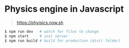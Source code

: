 # Physics engine in Javascript

> https://phyisics.now.sh

```sh
$ npm run dev   # watch for files to change
$ npm start     # init server
$ npm run build # build for production (dist/ folder)
```
